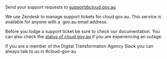 Send your support requests to [support@cloud.gov.au](mailto:support@cloud.gov.au)

We use Zendesk to manage support tickets for cloud.gov.au. This service is available for anyone with a .gov.au email address.

Before you lodge a support ticket be sure to check our documentation. You can also check the [status of cloud.gov.au](http://status.cloud.gov.au/) if you are experiencing an outage.

If you are a member of the Digital Transformation Agency Slack you can always talk to us in #cloud-gov-au
